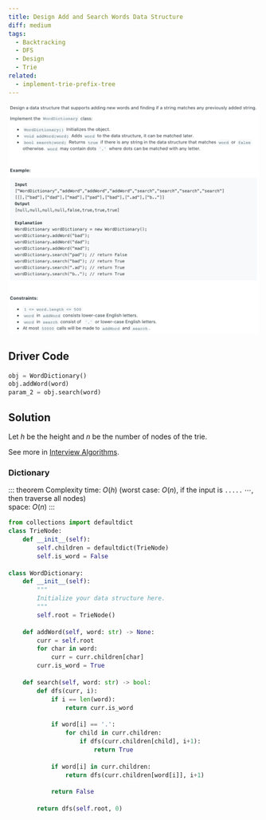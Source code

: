 ```yaml
---
title: Design Add and Search Words Data Structure
diff: medium
tags:
  - Backtracking
  - DFS
  - Design
  - Trie
related:
  - implement-trie-prefix-tree
---
```


<img class="medium-zoom" src="/algo/design-add-and-search-words-data-structure.png" alt="https://www.leetcode.com/problems/design-add-and-search-words-data-structure">

## Driver Code

```py
obj = WordDictionary()
obj.addWord(word)
param_2 = obj.search(word)
```

## Solution

Let $h$ be the height and $n$ be the number of nodes of the trie.

See more in [Interview Algorithms](/blog/interview_algo.md#trie).

### Dictionary

::: theorem Complexity
time: $O(h)$ (worst case: $O(n)$, if the input is `.....` $\cdots$, then traverse all nodes)  
space: $O(n)$
:::

```py
from collections import defaultdict
class TrieNode:
    def __init__(self):
        self.children = defaultdict(TrieNode)
        self.is_word = False

class WordDictionary:
    def __init__(self):
        """
        Initialize your data structure here.
        """
        self.root = TrieNode()

    def addWord(self, word: str) -> None:
        curr = self.root
        for char in word:
            curr = curr.children[char]
        curr.is_word = True

    def search(self, word: str) -> bool:
        def dfs(curr, i):
            if i == len(word):
                return curr.is_word

            if word[i] == '.':
                for child in curr.children:
                    if dfs(curr.children[child], i+1):
                        return True

            if word[i] in curr.children:
                return dfs(curr.children[word[i]], i+1)

            return False

        return dfs(self.root, 0)
```
